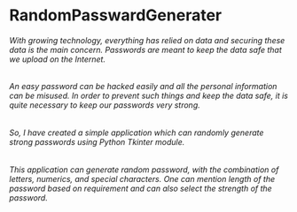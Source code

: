 # RandomPasswardGenerater
###### With growing technology, everything has relied on data and securing these data is the main concern. Passwords are meant to keep the data safe that we upload on the Internet. 
###### An easy password can be hacked easily and all the personal information can be misused. In order to prevent such things and keep the data safe, it is quite necessary to keep our   passwords very strong.
###### So, I have created a simple application which can randomly generate strong passwords using Python Tkinter module.
###### This application can generate random password, with the combination of letters, numerics, and special characters. One can mention length of the password based on requirement and   can also select the strength of the password.
